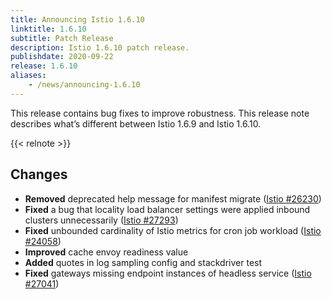 ```yaml
---
title: Announcing Istio 1.6.10
linktitle: 1.6.10
subtitle: Patch Release
description: Istio 1.6.10 patch release.
publishdate: 2020-09-22
release: 1.6.10
aliases:
    - /news/announcing-1.6.10
---
```


This release contains bug fixes to improve robustness. This release note describes
what’s different between Istio 1.6.9 and Istio 1.6.10.

{{< relnote >}}

## Changes

- **Removed** deprecated help message for manifest migrate ([Istio #26230](https://github.com/istio/istio/issues/26230))
- **Fixed** a bug that locality load balancer settings were applied inbound clusters unnecessarily ([Istio #27293](https://github.com/istio/istio/issues/27293))
- **Fixed** unbounded cardinality of Istio metrics for cron job workload ([Istio #24058](https://github.com/istio/istio/issues/24058))
- **Improved** cache envoy readiness value
- **Added** quotes in log sampling config and stackdriver test
- **Fixed** gateways missing endpoint instances of headless service ([Istio #27041](https://github.com/istio/istio/issues/27041))
